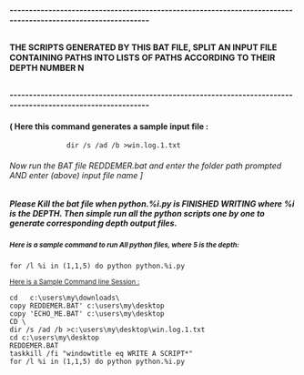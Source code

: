## <sup><sup>-------------------------------------------------------------------------------------------------------------
## <sup><sup>THE SCRIPTS GENERATED BY THIS BAT FILE, SPLIT AN INPUT FILE CONTAINING PATHS INTO LISTS OF PATHS ACCORDING TO THEIR DEPTH NUMBER N</sup></sup>
## <sup><sup>-------------------------------------------------------------------------------------------------------------

#### ( Here this command generates a sample input file :
```              dir /s /ad /b >win.log.1.txt```




###### Now run the BAT file REDDEMER.bat and enter the folder path prompted AND enter (above) input file name ]



##### Please Kill the bat file when python.%i.py is FINISHED WRITING where %i is the DEPTH. Then simple run all the python scripts one by one to generate corresponding depth output files.


##### <sup> Here is a sample command to run All python files, where 5 is the depth: </sup>
``for /l %i in (1,1,5) do python python.%i.py``


<sup><ins>Here is a Sample Command line Session :</ins>
```
cd   c:\users\my\downloads\
copy REDDEMER.BAT' c:\users\my\desktop
copy 'ECHO_ME.BAT' c:\users\my\desktop
CD \
dir /s /ad /b >c:\users\my\desktop\win.log.1.txt
cd c:\users\my\desktop
REDDEMER.BAT
taskkill /fi "windowtitle eq WRITE A SCRIPT*"
for /l %i in (1,1,5) do python python.%i.py
```






